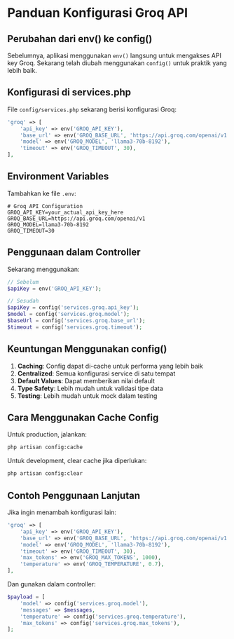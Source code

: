 # Panduan Konfigurasi Groq API

## Perubahan dari env() ke config()

Sebelumnya, aplikasi menggunakan `env()` langsung untuk mengakses API key Groq. Sekarang telah diubah menggunakan `config()` untuk praktik yang lebih baik.

## Konfigurasi di services.php

File `config/services.php` sekarang berisi konfigurasi Groq:

```php
'groq' => [
    'api_key' => env('GROQ_API_KEY'),
    'base_url' => env('GROQ_BASE_URL', 'https://api.groq.com/openai/v1'),
    'model' => env('GROQ_MODEL', 'llama3-70b-8192'),
    'timeout' => env('GROQ_TIMEOUT', 30),
],
```

## Environment Variables

Tambahkan ke file `.env`:

```env
# Groq API Configuration
GROQ_API_KEY=your_actual_api_key_here
GROQ_BASE_URL=https://api.groq.com/openai/v1
GROQ_MODEL=llama3-70b-8192
GROQ_TIMEOUT=30
```

## Penggunaan dalam Controller

Sekarang menggunakan:

```php
// Sebelum
$apiKey = env('GROQ_API_KEY');

// Sesudah
$apiKey = config('services.groq.api_key');
$model = config('services.groq.model');
$baseUrl = config('services.groq.base_url');
$timeout = config('services.groq.timeout');
```

## Keuntungan Menggunakan config()

1. **Caching**: Config dapat di-cache untuk performa yang lebih baik
2. **Centralized**: Semua konfigurasi service di satu tempat
3. **Default Values**: Dapat memberikan nilai default
4. **Type Safety**: Lebih mudah untuk validasi tipe data
5. **Testing**: Lebih mudah untuk mock dalam testing

## Cara Menggunakan Cache Config

Untuk production, jalankan:

```bash
php artisan config:cache
```

Untuk development, clear cache jika diperlukan:

```bash
php artisan config:clear
```

## Contoh Penggunaan Lanjutan

Jika ingin menambah konfigurasi lain:

```php
'groq' => [
    'api_key' => env('GROQ_API_KEY'),
    'base_url' => env('GROQ_BASE_URL', 'https://api.groq.com/openai/v1'),
    'model' => env('GROQ_MODEL', 'llama3-70b-8192'),
    'timeout' => env('GROQ_TIMEOUT', 30),
    'max_tokens' => env('GROQ_MAX_TOKENS', 1000),
    'temperature' => env('GROQ_TEMPERATURE', 0.7),
],
```

Dan gunakan dalam controller:

```php
$payload = [
    'model' => config('services.groq.model'),
    'messages' => $messages,
    'temperature' => config('services.groq.temperature'),
    'max_tokens' => config('services.groq.max_tokens'),
];
```